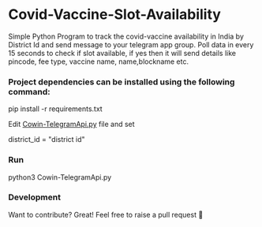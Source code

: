 # Covid-Vaccine-Slot-Availability
Simple Python Program to track the covid-vaccine availability in India by District Id and send message to your telegram app group.
Poll data in every 15 seconds to check if slot available, if yes then it will send details like pincode, fee type, vaccine name, name,blockname etc. 

### Project dependencies can be installed using the following command:

pip install -r requirements.txt
  

Edit [Cowin-TelegramApi.py](https://github.com/SwapnilShirke/Covid-Vaccine-Slot-Availability/blob/main/Cowin-TelegramApi.py) file and set

district_id = "district id"

### Run

python3 Cowin-TelegramApi.py

### Development
Want to contribute? Great! Feel free to raise a pull request 🤗

